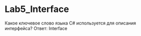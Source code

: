 # Lab5_Interface
Какое ключевое слово языка C# используется для описания интерфейса?
Ответ: Interface
